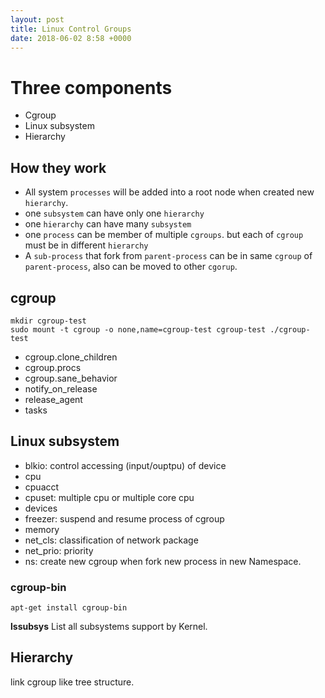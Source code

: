 ```yaml
---
layout: post
title: Linux Control Groups
date: 2018-06-02 8:58 +0000
---
```



# Three components
* Cgroup
* Linux subsystem
* Hierarchy

## How they work
* All system `processes` will be added into a root node when created new `hierarchy`.
* one `subsystem` can have only one `hierarchy`
* one `hierarchy` can have many `subsystem`
* one `process` can be member of multiple `cgroups`. but each of `cgroup` must be in different `hierarchy`
* A `sub-process` that fork from `parent-process` can be in same `cgroup` of `parent-process`, also can be moved to other `cgorup`.


## cgroup

```
mkdir cgroup-test
sudo mount -t cgroup -o none,name=cgroup-test cgroup-test ./cgroup-test
```

* cgroup.clone_children
* cgroup.procs
* cgroup.sane_behavior
* notify_on_release
* release_agent
* tasks


## Linux subsystem
* blkio: control accessing (input/ouptpu) of device 
* cpu
* cpuacct
* cpuset: multiple cpu or multiple core cpu
* devices
* freezer: suspend and resume process of cgroup
* memory
* net_cls: classification of network package
* net_prio: priority
* ns: create new cgroup when fork new process in new Namespace.


### cgroup-bin
```
apt-get install cgroup-bin

``` 

**lssubsys**
List all subsystems support by Kernel.


## Hierarchy
link cgroup like tree structure.



